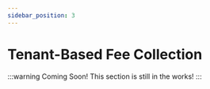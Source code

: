 ```yaml
---
sidebar_position: 3
---
```


# Tenant-Based Fee Collection

:::warning Coming Soon!
This section is still in the works!
:::
